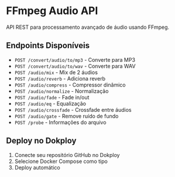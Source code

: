 # FFmpeg Audio API

API REST para processamento avançado de áudio usando FFmpeg.

## Endpoints Disponíveis

- `POST /convert/audio/to/mp3` - Converte para MP3
- `POST /convert/audio/to/wav` - Converte para WAV
- `POST /audio/mix` - Mix de 2 áudios
- `POST /audio/reverb` - Adiciona reverb
- `POST /audio/compress` - Compressor dinâmico
- `POST /audio/normalize` - Normalização
- `POST /audio/fade` - Fade in/out
- `POST /audio/eq` - Equalização
- `POST /audio/crossfade` - Crossfade entre áudios
- `POST /audio/gate` - Remove ruído de fundo
- `POST /probe` - Informações do arquivo

## Deploy no Dokploy

1. Conecte seu repositório GitHub no Dokploy
2. Selecione Docker Compose como tipo
3. Deploy automático
